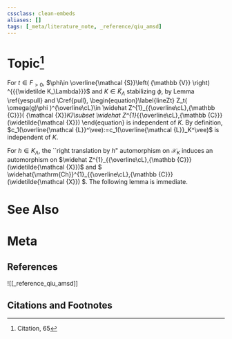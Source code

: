 ```yaml
---
cssclass: clean-embeds
aliases: []
tags: [_meta/literature_note, _reference/qiu_amsd]
---
```

# Topic[^1]

For  $t\in F_{>0}$,  $\phi\in \overline{\mathcal {S}}\left( {\mathbb {V}}  \right) ^{{{\widetilde K_\Lambda}}}$ and $K\in{{\widetilde K_\Lambda}}$ stabilizing $\phi$,         by Lemma \ref{yespull} and \Cref{pull}, 
\begin{equation}\label{lineZt}       Z_t(  \omega(g)\phi )^{\overline\cL}\in \widehat Z^{1}_{{\overline\cL},{\mathbb {C}}}( {\mathcal {X}}_K)\subset       \widehat Z^{1}_{{\overline\cL},{\mathbb {C}}}(\widetilde{\mathcal {X}})
\end{equation}
is  independent of $K$. 
By definition,  
    $c_1(\overline{\mathcal {L}}^\vee):=c_1(\overline{\mathcal {L}}_K^\vee)$ is independent of    $K$.


For $h\in K_\Lambda$,       the     ``right translation by $h$" automorphism on ${\mathcal {X}}_{K}$    induces an automorphism  on $\widehat Z^{1}_{{\overline\cL},{\mathbb {C}}}(\widetilde{\mathcal {X}})$ and  $ \widehat{\mathrm{Ch}}^{1}_{{\overline\cL},{\mathbb {C}}}(\widetilde{\mathcal {X}}) $.
  The following lemma is immediate. 
    

# See Also

# Meta
## References
![[_reference_qiu_amsd]]


## Citations and Footnotes
[^1]: Citation, 65